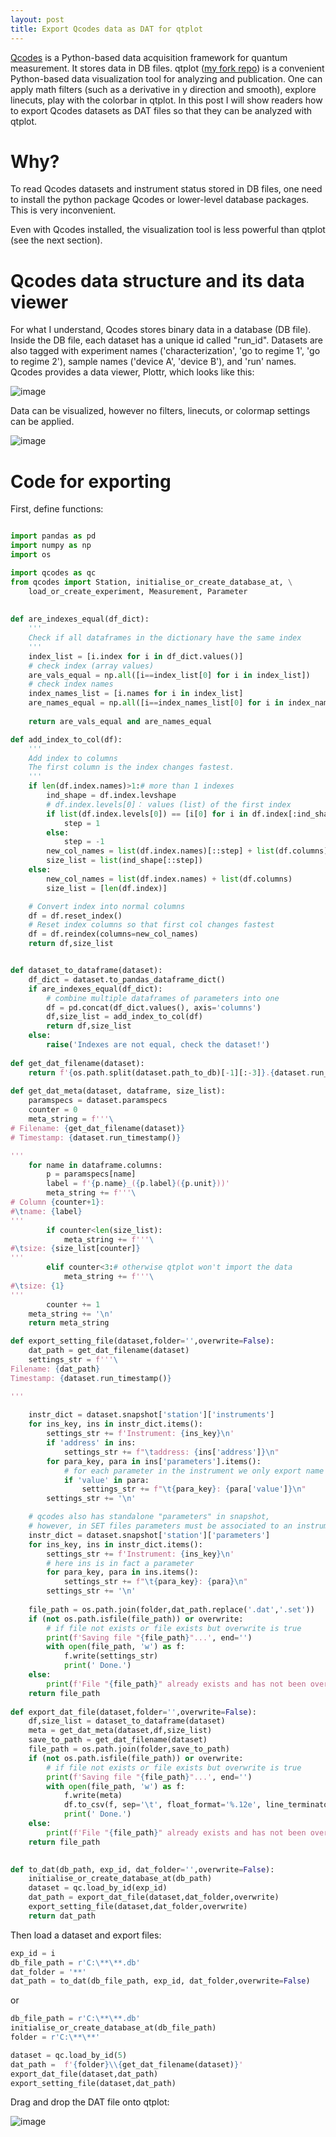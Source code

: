 ```yaml
---
layout: post
title: Export Qcodes data as DAT for qtplot
---
```


[Qcodes](https://github.com/QCoDeS/Qcodes) is a Python-based data acquisition framework for quantum measurement. It stores data in DB files. qtplot ([my fork repo](https://github.com/cover-me/qtplot)) is a convenient Python-based data visualization tool for analyzing and publication. One can apply math filters (such as a derivative in y direction and smooth), explore linecuts, play with the colorbar in qtplot. In this post I will show readers how to export Qcodes datasets as DAT files so that they can be analyzed with qtplot.

# Why?

To read Qcodes datasets and instrument status stored in DB files, one need to install the python package Qcodes or lower-level database packages. This is very inconvenient.

Even with Qcodes installed, the visualization tool is less powerful than qtplot (see the next section).

# Qcodes data structure and its data viewer

For what I understand, Qcodes stores binary data in a database (DB file). Inside the DB file, each dataset has a unique id called "run_id". Datasets are also tagged with experiment names ('characterization', 'go to regime 1', 'go to regime 2'), sample names ('device A', 'device B'), and 'run' names. Qcodes provides a data viewer, Plottr, which looks like this:

![image](https://user-images.githubusercontent.com/22870592/194747264-412f2212-b9a4-4012-bff7-38b8a6b6a28e.png)

Data can be visualized, however no filters, linecuts, or colormap settings can be applied.

![image](https://user-images.githubusercontent.com/22870592/194747575-6d316d02-d85b-48a9-950a-3189a70f1f71.png)


# Code for exporting

First, define functions:

```python

import pandas as pd
import numpy as np
import os

import qcodes as qc
from qcodes import Station, initialise_or_create_database_at, \
    load_or_create_experiment, Measurement, Parameter
    
    
def are_indexes_equal(df_dict):
    '''
    Check if all dataframes in the dictionary have the same index
    '''
    index_list = [i.index for i in df_dict.values()]
    # check index (array values)
    are_vals_equal = np.all([i==index_list[0] for i in index_list])
    # check index names
    index_names_list = [i.names for i in index_list]
    are_names_equal = np.all([i==index_names_list[0] for i in index_names_list])
    
    return are_vals_equal and are_names_equal

def add_index_to_col(df):
    '''
    Add index to columns
    The first column is the index changes fastest.
    '''
    if len(df.index.names)>1:# more than 1 indexes
        ind_shape = df.index.levshape
        # df.index.levels[0]： values (list) of the first index
        if list(df.index.levels[0]) == [i[0] for i in df.index[:ind_shape[0]]] or list(df.index.levels[0])[::-1] == [i[0] for i in df.index[:ind_shape[0]]]:
            step = 1
        else:
            step = -1
        new_col_names = list(df.index.names)[::step] + list(df.columns)
        size_list = list(ind_shape[::step])
    else:
        new_col_names = list(df.index.names) + list(df.columns)
        size_list = [len(df.index)]

    # Convert index into normal columns
    df = df.reset_index()
    # Reset index columns so that first col changes fastest
    df = df.reindex(columns=new_col_names)
    return df,size_list


def dataset_to_dataframe(dataset):
    df_dict = dataset.to_pandas_dataframe_dict()
    if are_indexes_equal(df_dict):
        # combine multiple dataframes of parameters into one
        df = pd.concat(df_dict.values(), axis='columns')
        df,size_list = add_index_to_col(df)
        return df,size_list
    else:
        raise('Indexes are not equal, check the dataset!')
        
def get_dat_filename(dataset):
    return f'{os.path.split(dataset.path_to_db)[-1][:-3]}.{dataset.run_id}.dat'
        
def get_dat_meta(dataset, dataframe, size_list):
    paramspecs = dataset.paramspecs
    counter = 0
    meta_string = f'''\
# Filename: {get_dat_filename(dataset)}
# Timestamp: {dataset.run_timestamp()}

'''
    for name in dataframe.columns:
        p = paramspecs[name]
        label = f'{p.name}_({p.label}({p.unit}))'
        meta_string += f'''\
# Column {counter+1}:
#\tname: {label}
'''
        if counter<len(size_list):
            meta_string += f'''\
#\tsize: {size_list[counter]}
'''
        elif counter<3:# otherwise qtplot won't import the data
            meta_string += f'''\
#\tsize: {1}
'''
        counter += 1
    meta_string += '\n'
    return meta_string

def export_setting_file(dataset,folder='',overwrite=False):
    dat_path = get_dat_filename(dataset)
    settings_str = f'''\
Filename: {dat_path}
Timestamp: {dataset.run_timestamp()}

'''
    
    instr_dict = dataset.snapshot['station']['instruments']
    for ins_key, ins in instr_dict.items():
        settings_str += f'Instrument: {ins_key}\n'
        if 'address' in ins:
            settings_str += f"\taddress: {ins['address']}\n"
        for para_key, para in ins['parameters'].items():
            # for each parameter in the instrument we only export name and value
            if 'value' in para:
                settings_str += f"\t{para_key}: {para['value']}\n"
        settings_str += '\n'

    # qcodes also has standalone "parameters" in snapshot, 
    # however, in SET files parameters must be associated to an instrument
    instr_dict = dataset.snapshot['station']['parameters']
    for ins_key, ins in instr_dict.items():
        settings_str += f'Instrument: {ins_key}\n'
        # here ins is in fact a parameter
        for para_key, para in ins.items():
            settings_str += f"\t{para_key}: {para}\n"
        settings_str += '\n'
    
    file_path = os.path.join(folder,dat_path.replace('.dat','.set'))
    if (not os.path.isfile(file_path)) or overwrite:
        # if file not exists or file exists but overwrite is true
        print(f'Saving file "{file_path}"...', end='')
        with open(file_path, 'w') as f:
            f.write(settings_str)
            print(' Done.')
    else:
        print(f'File "{file_path}" already exists and has not been overwritten.')
    return file_path
        
def export_dat_file(dataset,folder='',overwrite=False):
    df,size_list = dataset_to_dataframe(dataset)
    meta = get_dat_meta(dataset,df,size_list)
    save_to_path = get_dat_filename(dataset)
    file_path = os.path.join(folder,save_to_path)
    if (not os.path.isfile(file_path)) or overwrite:
        # if file not exists or file exists but overwrite is true
        print(f'Saving file "{file_path}"...', end='')
        with open(file_path, 'w') as f:
            f.write(meta)
            df.to_csv(f, sep='\t', float_format='%.12e', line_terminator='\n', index=False, header=False)
            print(' Done.')
    else:
        print(f'File "{file_path}" already exists and has not been overwritten.')
    return file_path
        

def to_dat(db_path, exp_id, dat_folder='',overwrite=False):
    initialise_or_create_database_at(db_path)
    dataset = qc.load_by_id(exp_id)
    dat_path = export_dat_file(dataset,dat_folder,overwrite)
    export_setting_file(dataset,dat_folder,overwrite)
    return dat_path
```

Then load a dataset and export files: 

```python
exp_id = i
db_file_path = r'C:\**\**.db'
dat_folder = '**'
dat_path = to_dat(db_file_path, exp_id, dat_folder,overwrite=False)
```

or

```python
db_file_path = r'C:\**\**.db'
initialise_or_create_database_at(db_file_path)
folder = r'C:\**\**'

dataset = qc.load_by_id(5)
dat_path =  f'{folder}\\{get_dat_filename(dataset)}'
export_dat_file(dataset,dat_path)
export_setting_file(dataset,dat_path)
```

Drag and drop the DAT file onto qtplot:

![image](https://user-images.githubusercontent.com/22870592/194759078-f00a3b85-3588-43be-9ff8-c0655ecd9ada.png)



